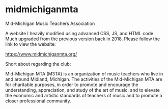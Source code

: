 # midmichiganmta

Mid-Michigan Music Teachers Association

A website I heavily modified using advanced CSS, JS, and HTML code.  Much upgraded from the previous version back in 2018.  Please follow the link to view the website:

  https://www.midmichiganmta.org/

Short about regarding the club:

Mid-Michigan MTA (M3TA) is an organization of music teachers who live in and around Midland, Michigan. The activities of the Mid-Michigan MTA are for charitable purposes, in order to promote and encourage the understanding, appreciation, and study of the art of music, and to elevate the economic and artistic standards of teachers of music and to promote a closer professional community.   
